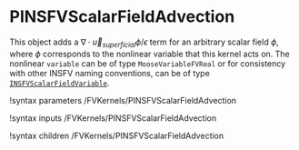 # PINSFVScalarFieldAdvection

This object adds a $\nabla \cdot \vec u_{superficial} \phi / \epsilon$ term for an arbitrary scalar field
$\phi$, where $\phi$ corresponds to the nonlinear variable that this kernel acts
on. The nonlinear `variable` can be of type `MooseVariableFVReal` or for
consistency with other INSFV naming conventions, can be of type
[`INSFVScalarFieldVariable`](INSFVScalarFieldVariable.md).

!syntax parameters /FVKernels/PINSFVScalarFieldAdvection

!syntax inputs /FVKernels/PINSFVScalarFieldAdvection

!syntax children /FVKernels/PINSFVScalarFieldAdvection
